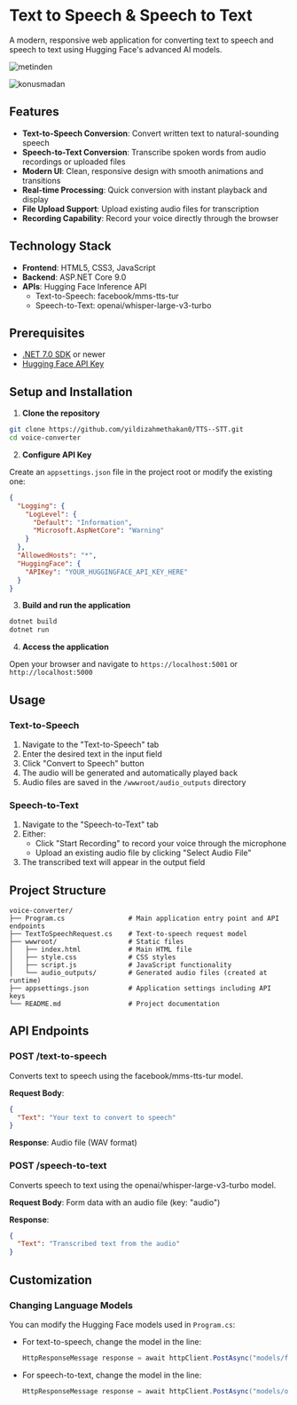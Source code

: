 # Text to Speech & Speech to Text

A modern, responsive web application for converting text to speech and speech to text using Hugging Face's advanced AI models.

![metinden](https://github.com/user-attachments/assets/4582201a-8784-40ec-83cf-7284c77ddc00)

![konusmadan](https://github.com/user-attachments/assets/fec910fb-d7b4-47fa-9e31-09c674924b5e)

## Features

- **Text-to-Speech Conversion**: Convert written text to natural-sounding speech
- **Speech-to-Text Conversion**: Transcribe spoken words from audio recordings or uploaded files
- **Modern UI**: Clean, responsive design with smooth animations and transitions
- **Real-time Processing**: Quick conversion with instant playback and display
- **File Upload Support**: Upload existing audio files for transcription
- **Recording Capability**: Record your voice directly through the browser

## Technology Stack

- **Frontend**: HTML5, CSS3, JavaScript
- **Backend**: ASP.NET Core 9.0
- **APIs**: Hugging Face Inference API
  - Text-to-Speech: facebook/mms-tts-tur
  - Speech-to-Text: openai/whisper-large-v3-turbo

## Prerequisites

- [.NET 7.0 SDK](https://dotnet.microsoft.com/download/dotnet/7.0) or newer
- [Hugging Face API Key](https://huggingface.co/settings/tokens)

## Setup and Installation

1. **Clone the repository**

```bash
git clone https://github.com/yildizahmethakan0/TTS--STT.git
cd voice-converter
```

2. **Configure API Key**

Create an `appsettings.json` file in the project root or modify the existing one:

```json
{
  "Logging": {
    "LogLevel": {
      "Default": "Information",
      "Microsoft.AspNetCore": "Warning"
    }
  },
  "AllowedHosts": "*",
  "HuggingFace": {
    "APIKey": "YOUR_HUGGINGFACE_API_KEY_HERE"
  }
}
```

3. **Build and run the application**

```bash
dotnet build
dotnet run
```

4. **Access the application**

Open your browser and navigate to `https://localhost:5001` or `http://localhost:5000`

## Usage

### Text-to-Speech

1. Navigate to the "Text-to-Speech" tab
2. Enter the desired text in the input field
3. Click "Convert to Speech" button
4. The audio will be generated and automatically played back
5. Audio files are saved in the `/wwwroot/audio_outputs` directory

### Speech-to-Text

1. Navigate to the "Speech-to-Text" tab
2. Either:
   - Click "Start Recording" to record your voice through the microphone
   - Upload an existing audio file by clicking "Select Audio File"
3. The transcribed text will appear in the output field

## Project Structure

```
voice-converter/
├── Program.cs                # Main application entry point and API endpoints
├── TextToSpeechRequest.cs    # Text-to-speech request model
├── wwwroot/                  # Static files
│   ├── index.html            # Main HTML file
│   ├── style.css             # CSS styles
│   ├── script.js             # JavaScript functionality
│   └── audio_outputs/        # Generated audio files (created at runtime)
├── appsettings.json          # Application settings including API keys
└── README.md                 # Project documentation
```

## API Endpoints

### POST /text-to-speech

Converts text to speech using the facebook/mms-tts-tur model.

**Request Body**:
```json
{
  "Text": "Your text to convert to speech"
}
```

**Response**: Audio file (WAV format)

### POST /speech-to-text

Converts speech to text using the openai/whisper-large-v3-turbo model.

**Request Body**: Form data with an audio file (key: "audio")

**Response**:
```json
{
  "Text": "Transcribed text from the audio"
}
```

## Customization

### Changing Language Models

You can modify the Hugging Face models used in `Program.cs`:

- For text-to-speech, change the model in the line:
  ```csharp
  HttpResponseMessage response = await httpClient.PostAsync("models/facebook/mms-tts-tur", stringContent);
  ```

- For speech-to-text, change the model in the line:
  ```csharp
  HttpResponseMessage response = await httpClient.PostAsync("models/openai/whisper-large-v3-turbo", byteArrayContent);
  ```


